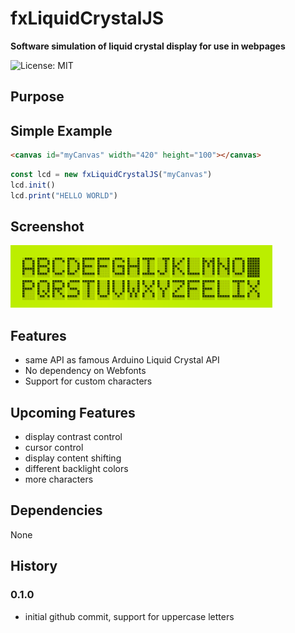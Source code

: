 # fxLiquidCrystalJS

**Software simulation of liquid crystal display for use in webpages**

![License: MIT](https://img.shields.io/github/license/flxm/fxLiquidCrystal)


## Purpose


## Simple Example

```html
<canvas id="myCanvas" width="420" height="100"></canvas>
```

```js
const lcd = new fxLiquidCrystalJS("myCanvas")
lcd.init()
lcd.print("HELLO WORLD")
```


## Screenshot

![](./images/demo.png)


## Features

- same API as famous Arduino Liquid Crystal API
- No dependency on Webfonts
- Support for custom characters

## Upcoming Features

- display contrast control
- cursor control
- display content shifting
- different backlight colors
- more characters

## Dependencies

None

## History

### 0.1.0
  - initial github commit, support for uppercase letters
